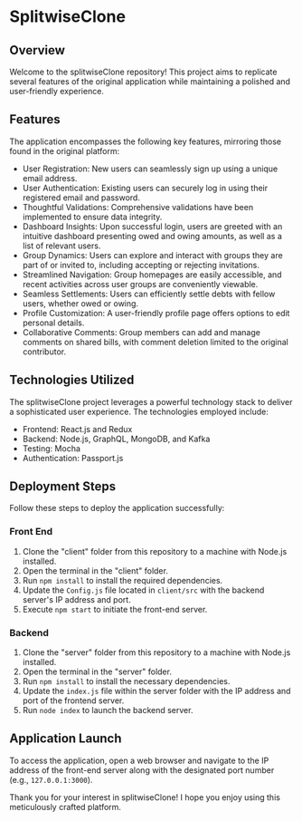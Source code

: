 # SplitwiseClone

## Overview

Welcome to the splitwiseClone repository! This project aims to replicate several features of the original application while maintaining a polished and user-friendly experience.

## Features

The application encompasses the following key features, mirroring those found in the original platform:

- User Registration: New users can seamlessly sign up using a unique email address.
- User Authentication: Existing users can securely log in using their registered email and password.
- Thoughtful Validations: Comprehensive validations have been implemented to ensure data integrity.
- Dashboard Insights: Upon successful login, users are greeted with an intuitive dashboard presenting owed and owing amounts, as well as a list of relevant users.
- Group Dynamics: Users can explore and interact with groups they are part of or invited to, including accepting or rejecting invitations.
- Streamlined Navigation: Group homepages are easily accessible, and recent activities across user groups are conveniently viewable.
- Seamless Settlements: Users can efficiently settle debts with fellow users, whether owed or owing.
- Profile Customization: A user-friendly profile page offers options to edit personal details.
- Collaborative Comments: Group members can add and manage comments on shared bills, with comment deletion limited to the original contributor.

## Technologies Utilized

The splitwiseClone project leverages a powerful technology stack to deliver a sophisticated user experience. The technologies employed include:

- Frontend: React.js and Redux
- Backend: Node.js, GraphQL, MongoDB, and Kafka
- Testing: Mocha
- Authentication: Passport.js

## Deployment Steps

Follow these steps to deploy the application successfully:

### Front End

1. Clone the "client" folder from this repository to a machine with Node.js installed.
2. Open the terminal in the "client" folder.
3. Run `npm install` to install the required dependencies.
4. Update the `Config.js` file located in `client/src` with the backend server's IP address and port.
5. Execute `npm start` to initiate the front-end server.

### Backend

1. Clone the "server" folder from this repository to a machine with Node.js installed.
2. Open the terminal in the "server" folder.
3. Run `npm install` to install the necessary dependencies.
4. Update the `index.js` file within the server folder with the IP address and port of the frontend server.
5. Run `node index` to launch the backend server.

## Application Launch

To access the application, open a web browser and navigate to the IP address of the front-end server along with the designated port number (e.g., `127.0.0.1:3000`).

Thank you for your interest in splitwiseClone! I hope you enjoy using this meticulously crafted platform.
